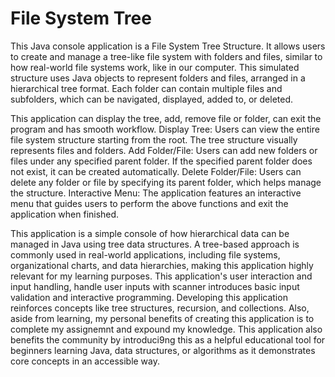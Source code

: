 # File System Tree 

This Java console application is a File System Tree Structure. It allows users to create and manage a tree-like file system with folders and files, similar to how real-world file systems work, like in our computer. 
This simulated structure uses Java objects to represent folders and files, arranged in a hierarchical tree format. Each folder can contain multiple files and subfolders, which can be navigated, displayed, added to, or deleted.

This application can display the tree, add, remove file or folder, can exit the program and has smooth workflow. 
    Display Tree: Users can view the entire file system structure starting from the root. The tree structure visually represents files and folders.
    Add Folder/File: Users can add new folders or files under any specified parent folder. If the specified parent folder does not exist, it can be created automatically.
    Delete Folder/File: Users can delete any folder or file by specifying its parent folder, which helps manage the structure.
    Interactive Menu: The application features an interactive menu that guides users to perform the above functions and exit the application when finished.
    
This application is a simple console of how hierarchical data can be managed in Java using tree data structures. A tree-based approach is commonly used in real-world applications, including file systems, organizational charts, and data hierarchies, making this application highly relevant for my learning purposes. This application's user interaction and input handling, handle user inputs with scanner introduces basic input validation and interactive programming. Developing this application reinforces concepts like tree structures, recursion, and collections. Also, aside from learning, my personal benefits of creating this application is to complete my assignemnt and expound my knowledge. This application also benefits the community by introduci9ng this as a helpful educational tool for beginners learning Java, data structures, or algorithms as it demonstrates core concepts in an accessible way.
